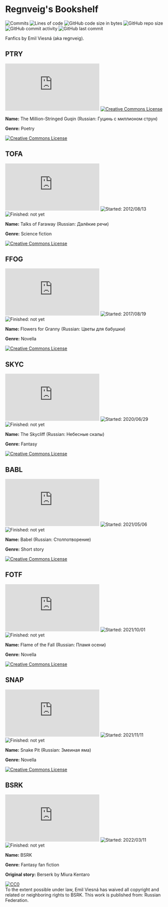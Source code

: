 # Regnveig's Bookshelf

![Commits](https://badgen.net/github/commits/regnveig/tofa?style=flat-square)
![Lines of code](https://img.shields.io/tokei/lines/github/regnveig/tofa?style=flat-square)
![GitHub code size in bytes](https://img.shields.io/github/languages/code-size/regnveig/tofa?style=flat-square)
![GitHub repo size](https://img.shields.io/github/repo-size/regnveig/tofa?style=flat-square)
![GitHub commit activity](https://img.shields.io/github/commit-activity/m/regnveig/tofa?style=flat-square)
![GitHub last commit](https://img.shields.io/github/last-commit/regnveig/tofa?style=flat-square)

Fanfics by Emil Viesná (aka regnveig).

## PTRY

![Size](https://badge-size.herokuapp.com/regnveig/tofa/master/tex/ptry.tex?style=flat-square)
[![Creative Commons License](https://i.creativecommons.org/l/by-nc-nd/4.0/80x15.png)](http://creativecommons.org/licenses/by-nc-nd/4.0)

**Name:** The Million-Stringed Guqin (Russian: Гуцинь с миллионом струн)

**Genre:** Poetry

<a rel="license" href="http://creativecommons.org/licenses/by-nc-nd/4.0/"><img alt="Creative Commons License" style="border-width:0" src="https://i.creativecommons.org/l/by-nc-nd/4.0/88x31.png" /></a>

## TOFA

![Size](https://badge-size.herokuapp.com/regnveig/tofa/master/tex/tofa.tex?style=flat-square)
![Started: 2012/08/13](https://img.shields.io/date/1344816000?label=started&style=flat-square)
![Finished: not yet](https://img.shields.io/badge/finished-not%20yet-yellow?style=flat-square)

**Name:** Talks of Faraway (Russian: Далёкие речи)

**Genre:** Science fiction

<a rel="license" href="http://creativecommons.org/licenses/by-nc-nd/4.0/"><img alt="Creative Commons License" style="border-width:0" src="https://i.creativecommons.org/l/by-nc-nd/4.0/88x31.png" /></a>

## FFOG

![Size](https://badge-size.herokuapp.com/regnveig/tofa/master/tex/ffog.tex?style=flat-square)
![Started: 2017/08/19](https://img.shields.io/date/1503100800?label=started&style=flat-square)
![Finished: not yet](https://img.shields.io/badge/finished-not%20yet-yellow?style=flat-square)

**Name:** Flowers for Granny (Russian: Цветы для бабушки)

**Genre:** Novella

<a rel="license" href="http://creativecommons.org/licenses/by-nc-nd/4.0/"><img alt="Creative Commons License" style="border-width:0" src="https://i.creativecommons.org/l/by-nc-nd/4.0/88x31.png" /></a>

## SKYC

![Size](https://badge-size.herokuapp.com/regnveig/tofa/master/tex/skyc.tex?style=flat-square)
![Started: 2020/06/29](https://img.shields.io/date/1593388800?label=started&style=flat-square)
![Finished: not yet](https://img.shields.io/badge/finished-not%20yet-yellow?style=flat-square)

**Name:** The Skycliff (Russian: Небесные скалы)

**Genre:** Fantasy

<a rel="license" href="http://creativecommons.org/licenses/by-nc-nd/4.0/"><img alt="Creative Commons License" style="border-width:0" src="https://i.creativecommons.org/l/by-nc-nd/4.0/88x31.png" /></a>

## BABL

![Size](https://badge-size.herokuapp.com/regnveig/tofa/master/tex/babl.tex?style=flat-square)
![Started: 2021/05/06](https://img.shields.io/date/1620259200?label=started&style=flat-square)
![Finished: not yet](https://img.shields.io/badge/finished-not%20yet-yellow?style=flat-square)

**Name:** Babel (Russian: Столпотворение)

**Genre:** Short story

<a rel="license" href="http://creativecommons.org/licenses/by-nc-nd/4.0/"><img alt="Creative Commons License" style="border-width:0" src="https://i.creativecommons.org/l/by-nc-nd/4.0/88x31.png" /></a>

## FOTF

![Size](https://badge-size.herokuapp.com/regnveig/tofa/master/tex/fotf.tex?style=flat-square)
![Started: 2021/10/01](https://img.shields.io/date/1633046400?label=started&style=flat-square)
![Finished: not yet](https://img.shields.io/badge/finished-not%20yet-yellow?style=flat-square)

**Name:** Flame of the Fall (Russian: Пламя осени)

**Genre:** Novella

<a rel="license" href="http://creativecommons.org/licenses/by-nc-nd/4.0/"><img alt="Creative Commons License" style="border-width:0" src="https://i.creativecommons.org/l/by-nc-nd/4.0/88x31.png" /></a>

## SNAP

![Size](https://badge-size.herokuapp.com/regnveig/tofa/master/tex/snap.tex?style=flat-square)
![Started: 2021/11/11](https://img.shields.io/date/1636588800?label=started&style=flat-square)
![Finished: not yet](https://img.shields.io/badge/finished-not%20yet-yellow?style=flat-square)

**Name:** Snake Pit (Russian: Змеиная яма)

**Genre:** Novella

<a rel="license" href="http://creativecommons.org/licenses/by-nc-nd/4.0/"><img alt="Creative Commons License" style="border-width:0" src="https://i.creativecommons.org/l/by-nc-nd/4.0/88x31.png" /></a>

## BSRK

![Size](https://badge-size.herokuapp.com/regnveig/tofa/master/fanfic/bsrk.tex?style=flat-square)
![Started: 2022/03/11](https://img.shields.io/date/1646984700?label=started&style=flat-square)
![Finished: not yet](https://img.shields.io/badge/finished-not%20yet-yellow?style=flat-square)

**Name:** BSRK

**Genre:** Fantasy fan fiction

**Original story:** Berserk by Miura Kentaro

<p xmlns:dct="http://purl.org/dc/terms/" xmlns:vcard="http://www.w3.org/2001/vcard-rdf/3.0#">
<a rel="license"
href="http://creativecommons.org/publicdomain/zero/1.0/">
<img src="http://i.creativecommons.org/p/zero/1.0/88x31.png" style="border-style: none;" alt="CC0" />
</a>
<br />
To the extent possible under law,
<span resource="[_:publisher]" rel="dct:publisher">
<span property="dct:title">Emil Viesná</span></span>
has waived all copyright and related or neighboring rights to
<span property="dct:title">BSRK</span>.
This work is published from:
<span property="vcard:Country" datatype="dct:ISO3166"
content="RU" about="[_:publisher]">
Russian Federation</span>.
</p>
